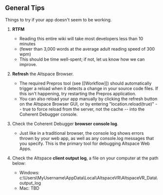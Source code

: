 ## General Tips
Things to try if your app doesn't seem to be working.

1. **RTFM**
   * Reading this entire wiki will take most developers less than 10 minutes
   * (fewer than 3,000 words at the average adult reading speed of 300 wpm)
   * This should be time well-spent; if not, let us know how we can improve.

2. **Refresh** the Altspace Browser.
   * The required Prepros tool (see [[Workflow]]) should automatically trigger a reload when it detects a change in your source code files. If this isn't happening, try restarting the Prepros application.
    * You can also reload your app manually by clicking the refresh button on the Altspace Browser GUI, or by entering "location.reload(true)" -- true to force reload from the server, not the cache -- into the Coherent Debugger console.

3. Check the Coherent Debugger **browser console log**.
    * Just like in a traditional browser, the console log shows errors thrown by your web app, as well as any console.log messages that you specify.  This is the primary tool for debugging Altspace Web Apps.

4. Check the Altspace **client output log**, a file on your computer at the path below:
    * Windows: c:\Users\MyUsername\AppData\Local\AltspaceVR\AltspaceVR_Data\output_log
    * Mac: TBD

